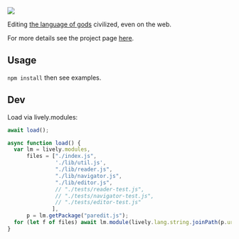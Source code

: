 ![](http://robert.kra.hn/images/paredit-logo.jpg)

Editing [the language of gods](https://www.youtube.com/watch?v=5-OjTPj7K54)
civilized, even on the web.

For more details see the project page [here](http://robert.kra.hn/projects/paredit-js).

## Usage

`npm install` then see examples.


## Dev

Load via lively.modules:

```js
await load();

async function load() {
  var lm = lively.modules,
      files = ["./index.js",
               './lib/util.js',
               "./lib/reader.js",
               "./lib/navigator.js",
               "./lib/editor.js",
               // "./tests/reader-test.js",
               // "./tests/navigator-test.js",
               // "./tests/editor-test.js"
              ],
      p = lm.getPackage("paredit.js");
  for (let f of files) await lm.module(lively.lang.string.joinPath(p.url, f)).reload();
}
```
